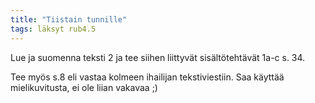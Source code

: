 ```yaml
---
title: "Tiistain tunnille"
tags: läksyt rub4.5
---
```


Lue ja suomenna teksti 2 ja tee siihen liittyvät sisältötehtävät 1a-c s. 34.

Tee myös s.8 eli vastaa kolmeen ihailijan tekstiviestiin. Saa käyttää mielikuvitusta, ei ole liian vakavaa ;)